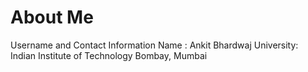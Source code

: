 # About Me
Username and Contact Information
Name : Ankit Bhardwaj
University: Indian Institute of Technology Bombay, Mumbai
